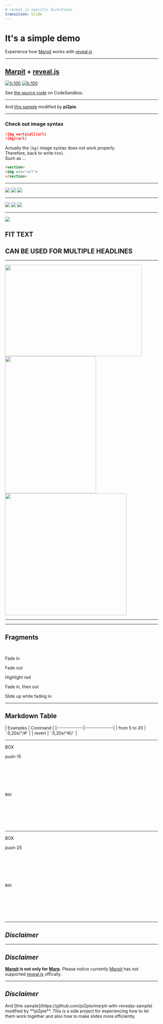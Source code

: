 ```yaml
---
# reveal.js specific directives
transition: slide
---
```


# It's a simple demo

Experience how [Marpit] works with [reveal.js]

---

<!--_transition: zoom -->
## [Marpit] + [reveal.js]

[![h:100](https://marpit.marp.app/marpit.png)][marpit]
[![h:100](https://revealjs.com/images/logo/reveal-black-text-sticker.png)][reveal.js]

See [the source code](https://codesandbox.io/s/nw80vrxvpp?file=/src/index.js) on CodeSandbox.

[marpit]: https://marpit.marp.app/
[reveal.js]: https://revealjs.com/

---

<!--_transition: fade -->

And [this sample](https://github.com/pi2pie/marpit-with-revealjs-sample) modified by **pi2pie**.  

---
### Check out image syntax

```markdown
![bg vertical](url)
![bg](url)

```
Actually the `[bg]` image syntax does not work properly. \
Therefore, back to write `html`. \
Such as …

```Html
<section>
<img src="url">
</section>

```

---

<section>
<div class="layout-horizon">
<img class="col-33" src="https://fakeimg.pl/450x450/0288d1/fff/?text=A">
<img class="col-33" src="https://fakeimg.pl/450x450/02669d/fff/?text=B">
<img class="col-33" src="https://fakeimg.pl/450x450/67b8e3/fff/?text=C">
</div>
</section>

---

<section>
<div class="ph2">
<div class="ba bw3 bRad4">
<div class="layout-vertical items-center m-0 pv5">
<img src="https://fakeimg.pl/1200x96/0288d1/fff/?text=A">
<img src="https://fakeimg.pl/1200x96/02669d/fff/?text=B">
<img src="https://fakeimg.pl/1200x96/67b8e3/fff/?text=C">
</div>
</div>
</div>
</section>

---

<!--_transition: fade -->

<section data-background-color="aquamarine">
<div class="layout-horizon ph4" style="gap: 1em;">
<div class="col-50">
<img src="https://fakeimg.pl/800x600/0288d1/fff/?text=A">
</div>
<div class="col-50">
<h2 class="r-fit-text">FIT TEXT</h2>
<h2 class="r-fit-text">CAN BE USED FOR MULTIPLE HEADLINES</h2>
</div>

</section>

---

<section>
  <div class="r-stack">
  <img class="fragment fade-out" data-fragment-index="0" src="https://placekitten.com/450/300" width="450" height="300">
  <img class="fragment current-visible" data-fragment-index="0" src="https://placekitten.com/300/450" width="300" height="450">
  <img class="fragment" src="https://placekitten.com/400/400" width="400" height="400">
  </div>
</section>

---

<section data-background-video="https://static.slid.es/site/homepage/v1/homepage-video-editor.mp4" 
          data-background-video-loop data-background-video-muted>
</section>


---

<section>
  <div class="mb5">
    <h2 class="ttn">Fragments</h2>
    <br>
    <p class="fragment">Fade in</p>
    <p class="fragment fade-out">Fade out</p>
    <p class="fragment highlight-red">Highlight red</p>
    <p class="fragment fade-in-then-out">Fade in, then out</p>
    <p class="fragment fade-up">Slide up while fading in</p>
  </div>
</section>

---

<section>
<div class="layout-vertical mb4">
<h2 class="ttn pr5">Markdown Table</h2>
<div data-markdown>
| Examples     | Command       |
|:-------------|:--------------|
| from 5 to 20 | `:5,20s/^/#`  |
| revert       | `:5,20s/^#//` |
</div>
</div>
</section>

---

<section data-auto-animate>

<div class="absolute push-15">
<div class="col-25 pa5 ba b-c-info bw3">
<p>BOX</p>
</div>
<p class="smaller mr7">push-15</p>
<div class="mt4">
<pre>
<code data-line-numbers="1">
  <div class="absolute push-15">
     <div class="col-25 pa5 ba b-c-info bw3">
     <p>BOX</p>
     </div>
  </div>
</code>
</pre>
</div>
</div>

</section>

---

<section data-auto-animate>

<div class="absolute push-25">
<div class="col-25 pa5 ba b-c-info bw3">
<p>BOX</p>
</div>
<p class="smaller mr7 danger em strong">push-25</p>
<div class="mt4">
<pre>
<code data-line-numbers="2">
  <div class="absolute push-25">
     <div class="col-25 pa5 ba b-c-info bw3">
     <p>BOX</p>
     </div>
  </div>
</code>
</pre>
</div>
</div>

</section>

---

<!--
autoAnimate: true
transition: slide
-->

## _Disclaimer_

---
## _Disclaimer_

**[Marpit] is not only for [Marp](https://marp.app/)**. Please notice currently [Marpit] has not supported [reveal.js] offically.

---

<section data-auto-animate>
<h2>
<em>Disclaimer</em>
</h2>
<div class="fragment fade-up flex item-center col-80 pl6 tl">
<div data-markdown>
And [this sample](https://github.com/pi2pie/marpit-with-revealjs-sample) modified by **pi2pie**.
This is a side project for experiencing how to let them work together and also how to make slides more efficiently.
</div>
</div>
</section>